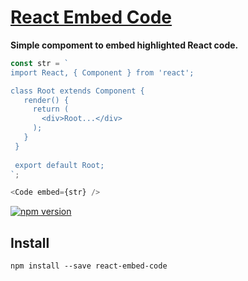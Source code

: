 # [React Embed Code](http://broucz.github.io/react-embed-code)

**Simple compoment to embed highlighted React code.**

```js
const str = `
import React, { Component } from 'react';

class Root extends Component {
   render() {
     return (
       <div>Root...</div>
     );
   }
 }
 
 export default Root;
`;

<Code embed={str} />
```

[![npm version](https://img.shields.io/npm/v/react-embed-code.svg?style=flat-square)](https://www.npmjs.com/package/react-embed-code)

## Install
`npm install --save react-embed-code`
